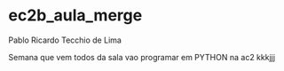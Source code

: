 # ec2b_aula_merge

Pablo Ricardo Tecchio de Lima

Semana que vem todos da sala vao programar em PYTHON
na ac2 kkkjjj



